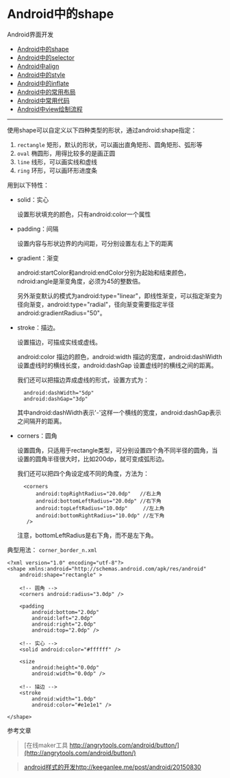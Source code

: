 Android中的shape
==================================================


Android界面开发

- [Android中的shape](https://github.com/addcn/ideas/blob/master/android/notes/android-base-shape.md)
- [Android中的selector](https://github.com/addcn/ideas/blob/master/android/notes/android-base-selector.md)
- [Android中align](https://github.com/addcn/ideas/blob/master/android/notes/android-base-align.md)
- [Android中的style](https://github.com/addcn/ideas/blob/master/android/notes/android-base-style.md)
- [Android中的inflate](https://github.com/addcn/ideas/blob/master/android/notes/android-base-inflate.md)
- [Android中的常用布局](https://github.com/addcn/ideas/blob/master/android/notes/android-base-layout.md)
- [Android中常用代码](https://github.com/addcn/ideas/blob/master/android/notes/android-base-code.md)
- [Android中view绘制流程](https://github.com/addcn/ideas/blob/master/android/notes/android-base-view.md)

----------


使用shape可以自定义以下四种类型的形状，通过android:shape指定：


1. `rectangle` 矩形，默认的形状，可以画出直角矩形、圆角矩形、弧形等
1. `oval` 椭圆形，用得比较多的是画正圆
1. `line` 线形，可以画实线和虚线
1. `ring` 环形，可以画环形进度条


用到以下特性：

- solid：实心

	设置形状填充的颜色，只有android:color一个属性

- padding：间隔

	设置内容与形状边界的内间距，可分别设置左右上下的距离

- gradient：渐变

	android:startColor和android:endColor分别为起始和结束颜色，ndroid:angle是渐变角度，必须为45的整数倍。

	另外渐变默认的模式为android:type="linear"，即线性渐变，可以指定渐变为径向渐变，android:type="radial"，径向渐变需要指定半径android:gradientRadius="50"。

- stroke：描边。

	设置描边，可描成实线或虚线。
	
	android:color 描边的颜色，android:width 描边的宽度，android:dashWidth 设置虚线时的横线长度，android:dashGap 设置虚线时的横线之间的距离。

	我们还可以把描边弄成虚线的形式，设置方式为：

		android:dashWidth="5dp" 
		android:dashGap="3dp"

	其中android:dashWidth表示'-'这样一个横线的宽度，android:dashGap表示之间隔开的距离。

- corners：圆角

	设置圆角，只适用于rectangle类型，可分别设置四个角不同半径的圆角，当设置的圆角半径很大时，比如200dp，就可变成弧形边。

	我们还可以把四个角设定成不同的角度，方法为：

		<corners 
		    android:topRightRadius="20.0dp"   //右上角
		    android:bottomLeftRadius="20.0dp" //右下角
		    android:topLeftRadius="10.0dp"     //左上角
		    android:bottomRightRadius="10.0dp" //左下角
		 />


	注意，bottomLeftRadius是右下角，而不是左下角。



典型用法： `corner_border_n.xml`

    <?xml version="1.0" encoding="utf-8"?>
    <shape xmlns:android="http://schemas.android.com/apk/res/android"
        android:shape="rectangle" >

        <!-- 圆角 -->
        <corners android:radius="3.0dp" />

        <padding
            android:bottom="2.0dp"
            android:left="2.0dp"
            android:right="2.0dp"
            android:top="2.0dp" />

        <!-- 实心 -->
        <solid android:color="#ffffff" />

        <size
            android:height="0.0dp"
            android:width="0.0dp" />

        <!-- 描边 -->
        <stroke
            android:width="1.0dp"
            android:color="#e1e1e1" />

    </shape>



参考文章

> [在线maker工具 http://angrytools.com/android/button/](http://angrytools.com/android/button/)


> [android样式的开发http://keeganlee.me/post/android/20150830](http://keeganlee.me/post/android/20150830)